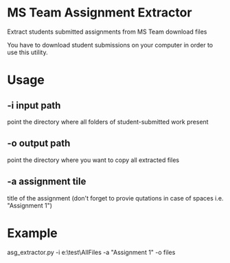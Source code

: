 # MS Team Assignment Extractor
Extract students submitted assignments from MS Team download files

You have to download student submissions on your computer in order to use this utility.

# Usage

## -i input path
point the directory where all folders of student-submitted work present

## -o output path
point the directory where you want to copy all extracted files

## -a assignment tile
title of the assignment (don't forget to provie qutations in case of spaces i.e. "Assignment 1")

# Example
asg_extractor.py  -i e:\test\AllFiles -a "Assignment 1" -o files
